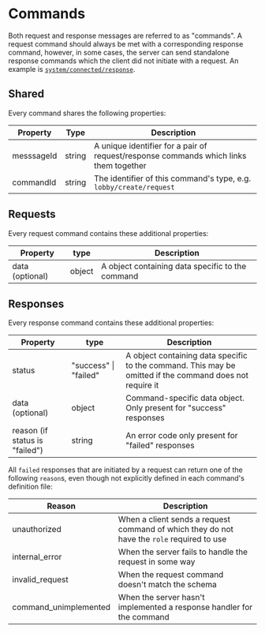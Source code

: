 # Commands

Both request and response messages are referred to as "commands". A request command should always be met with a corresponding response command, however, in some cases, the server can send standalone response commands which the client did not initiate with a request. An example is [`system/connected/response`](docs/system.md/#connected).

## Shared

Every command shares the following properties:

| Property   | Type   | Description                                                                           |
| ---------- | ------ | ------------------------------------------------------------------------------------- |
| messsageId | string | A unique identifier for a pair of request/response commands which links them together |
| commandId  | string | The identifier of this command's type, e.g. `lobby/create/request`                    |

## Requests

Every request command contains these additional properties:

| Property        | type   | Description                                      |
| --------------- | ------ | ------------------------------------------------ |
| data (optional) | object | A object containing data specific to the command |

## Responses

Every response command contains these additional properties:

| Property                       | type                  | Description                                                                                              |
|--------------------------------|-----------------------|----------------------------------------------------------------------------------------------------------|
| status                         | "success" \| "failed" | A object containing data specific to the command. This may be omitted if the command does not require it |
| data (optional)                | object                | Command-specific data object. Only present for "success" responses                                       |
| reason (if status is "failed") | string                | An error code only present for "failed" responses                                                        |

All `failed` responses that are initiated by a request can return one of the following `reason`s, even though not explicitly defined in each command's definition file:

| Reason                | Description                                                                                |
|-----------------------|--------------------------------------------------------------------------------------------|
| unauthorized          | When a client sends a request command of which they do not have the `role` required to use |
| internal_error        | When the server fails to handle the request in some way                                    |
| invalid_request       | When the request command doesn't match the schema                                          |
| command_unimplemented | When the server hasn't implemented a response handler for the command                      |